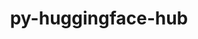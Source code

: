 ---
title: "py-huggingface-hub"
layout: cache
categories: [package, develop-2023-09-10]
meta: {"versions": ["0.14.1"], "compilers": ["apple-clang@=14.0.0", "gcc@=11.3.0"], "oss": ["ubuntu22.04", "ventura"], "platforms": ["darwin", "linux"], "targets": ["aarch64", "x86_64_v3"], "stacks": ["ml-darwin-aarch64-mps", "ml-linux-x86_64-cpu", "ml-linux-x86_64-cuda", "ml-linux-x86_64-rocm", "root"], "num_specs": 6, "num_specs_by_stack": {"root": 6, "ml-darwin-aarch64-mps": 3, "ml-linux-x86_64-cpu": 3, "ml-linux-x86_64-cuda": 3, "ml-linux-x86_64-rocm": 1}}
spec_details: [{"hash": "rpa2o5llfsxywopvmecmwl725i524h7h", "compiler": "apple-clang@=14.0.0", "versions": ["0.14.1"], "os": "ventura", "platform": "darwin", "target": "aarch64", "variants": ["build_system=python_pip", "~cli"], "stacks": ["root", "ml-darwin-aarch64-mps"], "size": "-", "tarball": "https://binaries.spack.io/releases/develop-2023-09-10/build_cache/darwin-ventura-aarch64/apple-clang-14.0.0/py-huggingface-hub-0.14.1/darwin-ventura-aarch64-apple-clang-14.0.0-py-huggingface-hub-0.14.1-rpa2o5llfsxywopvmecmwl725i524h7h.spack"}, {"hash": "fcakr4nm7izibhckfticaopo4yx2ltr7", "compiler": "apple-clang@=14.0.0", "versions": ["0.14.1"], "os": "ventura", "platform": "darwin", "target": "aarch64", "variants": ["build_system=python_pip", "~cli"], "stacks": ["root", "ml-darwin-aarch64-mps"], "size": "-", "tarball": "https://binaries.spack.io/releases/develop-2023-09-10/build_cache/darwin-ventura-aarch64/apple-clang-14.0.0/py-huggingface-hub-0.14.1/darwin-ventura-aarch64-apple-clang-14.0.0-py-huggingface-hub-0.14.1-fcakr4nm7izibhckfticaopo4yx2ltr7.spack"}, {"hash": "qfrhjpj7jpu7g7ehxjmbkvfnhsnnk5ep", "compiler": "apple-clang@=14.0.0", "versions": ["0.14.1"], "os": "ventura", "platform": "darwin", "target": "aarch64", "variants": ["build_system=python_pip", "~cli"], "stacks": ["root", "ml-darwin-aarch64-mps"], "size": "-", "tarball": "https://binaries.spack.io/releases/develop-2023-09-10/build_cache/darwin-ventura-aarch64/apple-clang-14.0.0/py-huggingface-hub-0.14.1/darwin-ventura-aarch64-apple-clang-14.0.0-py-huggingface-hub-0.14.1-qfrhjpj7jpu7g7ehxjmbkvfnhsnnk5ep.spack"}, {"hash": "r2hssn34tks4hgouehv34mujylf3r2mw", "compiler": "gcc@=11.3.0", "versions": ["0.14.1"], "os": "ubuntu22.04", "platform": "linux", "target": "x86_64_v3", "variants": ["build_system=python_pip", "~cli"], "stacks": ["root", "ml-linux-x86_64-cpu", "ml-linux-x86_64-cuda"], "size": "-", "tarball": "https://binaries.spack.io/releases/develop-2023-09-10/build_cache/linux-ubuntu22.04-x86_64_v3/gcc-11.3.0/py-huggingface-hub-0.14.1/linux-ubuntu22.04-x86_64_v3-gcc-11.3.0-py-huggingface-hub-0.14.1-r2hssn34tks4hgouehv34mujylf3r2mw.spack"}, {"hash": "u73hr5o7emstwhal44h3mgzq6egmjocr", "compiler": "gcc@=11.3.0", "versions": ["0.14.1"], "os": "ubuntu22.04", "platform": "linux", "target": "x86_64_v3", "variants": ["build_system=python_pip", "~cli"], "stacks": ["root", "ml-linux-x86_64-cpu", "ml-linux-x86_64-cuda", "ml-linux-x86_64-rocm"], "size": "-", "tarball": "https://binaries.spack.io/releases/develop-2023-09-10/build_cache/linux-ubuntu22.04-x86_64_v3/gcc-11.3.0/py-huggingface-hub-0.14.1/linux-ubuntu22.04-x86_64_v3-gcc-11.3.0-py-huggingface-hub-0.14.1-u73hr5o7emstwhal44h3mgzq6egmjocr.spack"}, {"hash": "s7ox5k76dq2cuyxm3c5jftfwhujxouzf", "compiler": "gcc@=11.3.0", "versions": ["0.14.1"], "os": "ubuntu22.04", "platform": "linux", "target": "x86_64_v3", "variants": ["build_system=python_pip", "~cli"], "stacks": ["root", "ml-linux-x86_64-cpu", "ml-linux-x86_64-cuda"], "size": "-", "tarball": "https://binaries.spack.io/releases/develop-2023-09-10/build_cache/linux-ubuntu22.04-x86_64_v3/gcc-11.3.0/py-huggingface-hub-0.14.1/linux-ubuntu22.04-x86_64_v3-gcc-11.3.0-py-huggingface-hub-0.14.1-s7ox5k76dq2cuyxm3c5jftfwhujxouzf.spack"}]
---
